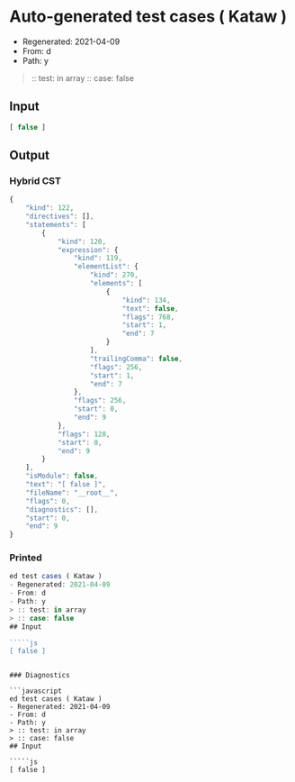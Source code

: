 # Auto-generated test cases ( Kataw )
- Regenerated: 2021-04-09
- From: d
- Path: y
> :: test: in array
> :: case: false
## Input

`````js
[ false ]
`````

## Output

### Hybrid CST

```javascript
{
    "kind": 122,
    "directives": [],
    "statements": [
        {
            "kind": 120,
            "expression": {
                "kind": 119,
                "elementList": {
                    "kind": 270,
                    "elements": [
                        {
                            "kind": 134,
                            "text": false,
                            "flags": 768,
                            "start": 1,
                            "end": 7
                        }
                    ],
                    "trailingComma": false,
                    "flags": 256,
                    "start": 1,
                    "end": 7
                },
                "flags": 256,
                "start": 0,
                "end": 9
            },
            "flags": 128,
            "start": 0,
            "end": 9
        }
    ],
    "isModule": false,
    "text": "[ false ]",
    "fileName": "__root__",
    "flags": 0,
    "diagnostics": [],
    "start": 0,
    "end": 9
}
```

### Printed

```javascript
ed test cases ( Kataw )
- Regenerated: 2021-04-09
- From: d
- Path: y
> :: test: in array
> :: case: false
## Input

`````js
[ false ]
`````
```

### Diagnostics

```javascript
ed test cases ( Kataw )
- Regenerated: 2021-04-09
- From: d
- Path: y
> :: test: in array
> :: case: false
## Input

`````js
[ false ]
`````
```

